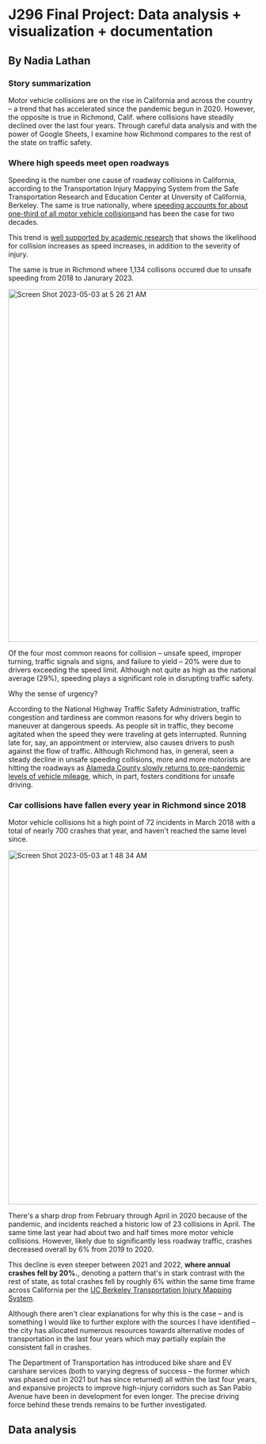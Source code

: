 # J296 Final Project: Data analysis + visualization + documentation

## By Nadia Lathan
### Story summarization

Motor vehicle collisions are on the rise in California and across the country – a trend that has accelerated since the pandemic begun in 2020. However, the opposite is true in Richmond, Calif. where collisions have steadily declined over the last four years. Through careful data analysis and with the power of Google Sheets, I examine how Richmond compares to the rest of the state on traffic safety.

### Where high speeds meet open roadways
Speeding is the number one cause of roadway collisions in California, according to the Transportation Injury Mappying System from the Safe Transportation Research and Education Center at Unversity of California, Berkeley. The same is true nationally, where [speeding accounts for about one-third of all motor vehicle collisions](https://www.nhtsa.gov/risky-driving/speeding)and has been the case for two decades.

This trend is [well supported by academic research](https://safety.fhwa.dot.gov/speedmgt/ref_mats/fhwasa1304/Resources3/08%20-%20The%20Relation%20Between%20Speed%20and%20Crashes.pdf) that shows the likelihood for collision increases as speed increases, in addition to the severity of injury.

The same is true in Richmond where 1,134 collisons occured due to unsafe speeding from 2018 to Janurary 2023.

<img width="713" alt="Screen Shot 2023-05-03 at 5 26 21 AM" src="https://user-images.githubusercontent.com/123508219/235915163-dacf6846-d802-40bf-b6e6-be0d234b1625.png">


Of the four most common reaons for collision – unsafe speed, improper turning, traffic signals and signs, and failure to yield – 20% were due to drivers exceeding the speed limit. Although not quite as high as the national average (29%), speeding plays a significant role in disrupting traffic safety.

Why the sense of urgency?

According to the National Highway Traffic Safety Administration, traffic congestion and tardiness are common reasons for why drivers begin to maneuver at dangerous speeds. As people sit in traffic, they become agitated when the speed they were traveling at gets interrupted. Running late for, say, an appointment or interview, also causes drivers to push against the flow of traffic. Although Richmond has, in general, seen a steady decline in unsafe speeding collisions, more and more motorists are hitting the roadways as [Alameda County slowly returns to pre-pandemic levels of vehicle mileage](https://tims.berkeley.edu/covid19.php), which, in part, fosters conditions for unsafe driving.

### Car collisions have fallen every year in Richmond since 2018

Motor vehicle collisions hit a high point of 72 incidents in March 2018 with a total of nearly 700 crashes that year, and haven't reached the same level since.

<img width="716" alt="Screen Shot 2023-05-03 at 1 48 34 AM" src="https://user-images.githubusercontent.com/123508219/235870941-ff7c75af-84fb-4b74-807e-cae3c5a42ba2.png">

There's a sharp drop from February through April in 2020 because of the pandemic, and incidents reached a historic low of 23 collisions in April. The same time last year had about two and half times more motor vehicle collisions. However, likely due to significantly less roadway traffic, crashes decreased overall by 6% from 2019 to 2020.

This decline is even steeper between 2021 and 2022, **where annual crashes fell by 20%.**, denoting a pattern that's in stark contrast with the rest of state, as total crashes fell by roughly 6% within the same time frame across California per the [UC Berkeley Transportation Injury Mapping System](https://tims.berkeley.edu/covid19.php).

Although there aren't clear explanations for why this is the case – and is something I would like to further explore with the sources I have identified – the city has allocated numerous resources towards alternative modes of transportation in the last four years which may partially explain the consistent fall in crashes.

The Department of Transportation has introduced bike share and EV carshare services (both to varying degress of success – the former which was phased out in 2021 but has since returned) all within the last four years, and expansive projects to improve high-injury corridors such as San Pablo Avenue have been in development for even longer. The precise driving force behind these trends remains to be further investigated.

## Data analysis

